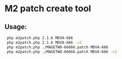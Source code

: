 # M2 patch create tool
## Usage:
```sh
 php m2patch.php 2.1.6 MDVA-666 
 php m2patch.php 2.1.6 MDVA-666 -v2 
 php m2patch.php ./MAGETWO-66666.patch MDVA-666 
 php m2patch.php ./MAGETWO-66666.patch MDVA-666 -v2 
```